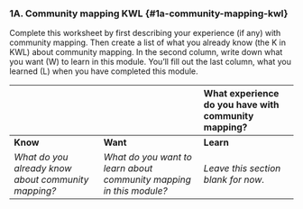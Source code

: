 ### 1A. Community mapping KWL {#1a-community-mapping-kwl}

Complete this worksheet by first describing your experience \(if any\) with community mapping. Then create a list of what you already know \(the K in KWL\) about community mapping. In the second column, write down what you want \(W\) to learn in this module. You’ll fill out the last column, what you learned \(L\) when you have completed this module.

|  |  | **What experience do you have with community mapping?** |
| :--- | :--- | :--- |
| **Know** | **Want** | **Learn** |
| _What do you already know about community mapping?_ | _What do you want to learn about community mapping in this module?_ | _Leave this section blank for now._ |

